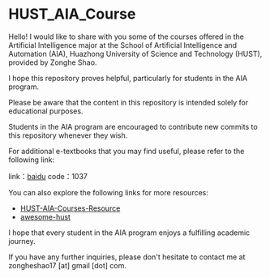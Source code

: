 # HUST_AIA_Course

Hello! I would like to share with you some of the courses offered in the Artificial Intelligence major at the School of Artificial Intelligence and Automation (AIA), Huazhong University of Science and Technology (HUST), provided by Zonghe Shao.

I hope this repository proves helpful, particularly for students in the AIA program.

Please be aware that the content in this repository is intended solely for educational purposes.

Students in the AIA program are encouraged to contribute new commits to this repository whenever they wish.

For additional e-textbooks that you may find useful, please refer to the following link:

link：[baidu](https://pan.baidu.com/s/1rcvyj9SZA-jcDrtD0fXKbw) 
code：1037

You can also explore the following links for more resources:

+ [HUST-AIA-Courses-Resource](https://github.com/mfp0610/HUST-AIA-Courses-Resource)
+ [awesome-hust](https://github.com/recolic/awesome-hust)

I hope that every student in the AIA program enjoys a fulfilling academic journey.

If you have any further inquiries, please don't hesitate to contact me at zongheshao17 [at] gmail [dot] com.




